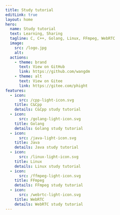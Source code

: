 ```yaml
---
title: Study tutorial
editLink: true
layout: home
hero:
  name: Study tutorial
  text: Learning, Sharing
  tagline: C, C++, Golang, Linux, FFmpeg, WebRTC
  image:
    src: /logo.jpg
    alt: 
  actions:
    - theme: brand
      text: View on GitHub
      link: https://github.com/wangdm
    - theme: alt
      text: View on Gitee
      link: https://gitee.com/phight
features:
  - icon: 
      src: /cpp-light-icon.svg
    title: C&Cpp
    details: C&Cpp study tutorial
  - icon:
      src: /golang-light-icon.svg
    title: Golang
    details: Golang study tutorial
  - icon:
      src: /java-light-icon.svg
    title: Java
    details: Java study tutorial
  - icon:
      src: /linux-light-icon.svg
    title: Linux
    details: Linux study tutorial
  - icon:
      src: /ffmpeg-light-icon.svg
    title: FFmpeg
    details: FFmpeg study tutorial
  - icon:
      src: /webrtc-light-icon.svg
    title: WebRTC
    details: WebRTC study tutorial
---
```

